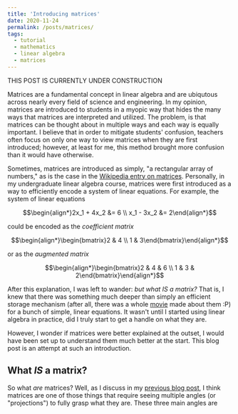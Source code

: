 ```yaml
---
title: 'Introducing matrices'
date: 2020-11-24
permalink: /posts/matrices/
tags:
  - tutorial
  - mathematics
  - linear algebra
  - matrices
---
```


THIS POST IS CURRENTLY UNDER CONSTRUCTION

Matrices are a fundamental concept in linear algebra and are ubiqutous across nearly every field of science and engineering.  In my opinion, matrices are introduced to students in a myopic way that hides the many ways that matrices are interpreted and utilized.  The problem, is that matrices can be thought about in multiple ways and each way is equally important.  I believe that in order to mitigate students' confusion, teachers often focus on only one way to view matrices when they are first introduced; however, at least for me, this method brought more confusion than it would have otherwise.  

Sometimes, matrices are introduced as simply, "a rectangular array of numbers," as is the case in the [Wikipedia entry on matrices]().  Personally, in my undergraduate linear algebra course, matrices were first introduced as a way to efficiently encode a system of linear equations. For example, the system of linear equations

$$\begin{align*}2x_1 + 4x_2 &= 6 \\ x_1 - 3x_2 &= 2\end{align*}$$

could be encoded as the *coefficient matrix*

$$\begin{align*}\begin{bmatrix}2 & 4 \\ 1 & 3\end{bmatrix}\end{align*}$$

or as the *augmented matrix*

$$\begin{align*}\begin{bmatrix}2 & 4 & 6 \\ 1 & 3 & 2\end{bmatrix}\end{align*}$$

After this explanation, I was left to wander: *but what IS a matrix?* That is, I knew that there was something much deeper than simply an efficient storage mechanism (after all, there was a whole [movie](https://en.wikipedia.org/wiki/The_Matrix) made about them :P) for a bunch of simple, linear equations. It wasn't until I started using linear algebra in practice, did I truly start to get a handle on what they are. 

However, I wonder if matrices were better explained at the outset, I would have been set up to understand them much better at the start. This blog post is an attempt at such an introduction.

What *IS* a matrix?
-------------

So what *are* matrices?  Well, as I discuss in my [previous blog post](), I think matrices are one of those things that require seeing multiple angles (or "projections") to fully grasp what they are.  These three main angles are 
